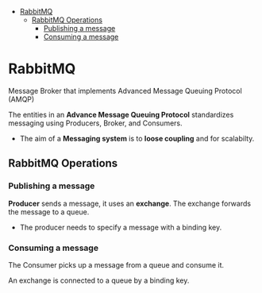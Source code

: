 <!--ts-->
   * [RabbitMQ](#rabbitmq)
      * [RabbitMQ Operations](#rabbitmq-operations)
         * [Publishing a message](#publishing-a-message)
         * [Consuming a message](#consuming-a-message)

<!-- Added by: gil_diy, at: Sat 05 Mar 2022 15:42:02 IST -->

<!--te-->

# RabbitMQ 

Message Broker that implements Advanced Message Queuing Protocol (AMQP)

The entities in an **Advance Message Queuing Protocol** standardizes messaging using Producers, Broker, and Consumers.

* The aim of a **Messaging system** is to **loose coupling** and for scalabilty.


## RabbitMQ Operations

### Publishing a message

**Producer** sends a message, it uses an **exchange**.
The exchange forwards the message to a queue.

* The producer needs to specify a message with a binding key.



### Consuming a message

The Consumer picks up a message from a queue and consume it.

An exchange is connected to a queue by a binding key.